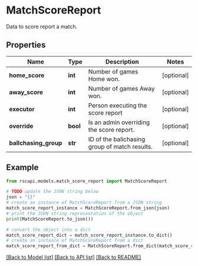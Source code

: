 # MatchScoreReport

Data to score report a match.

## Properties

Name | Type | Description | Notes
------------ | ------------- | ------------- | -------------
**home_score** | **int** | Number of games Home won. | [optional] 
**away_score** | **int** | Number of games Away won. | [optional] 
**executor** | **int** | Person executing the score report | [optional] 
**override** | **bool** | Is an admin overriding the score report. | [optional] 
**ballchasing_group** | **str** | ID of the ballchasing group of match results. | [optional] 

## Example

```python
from rscapi.models.match_score_report import MatchScoreReport

# TODO update the JSON string below
json = "{}"
# create an instance of MatchScoreReport from a JSON string
match_score_report_instance = MatchScoreReport.from_json(json)
# print the JSON string representation of the object
print(MatchScoreReport.to_json())

# convert the object into a dict
match_score_report_dict = match_score_report_instance.to_dict()
# create an instance of MatchScoreReport from a dict
match_score_report_from_dict = MatchScoreReport.from_dict(match_score_report_dict)
```
[[Back to Model list]](../README.md#documentation-for-models) [[Back to API list]](../README.md#documentation-for-api-endpoints) [[Back to README]](../README.md)


